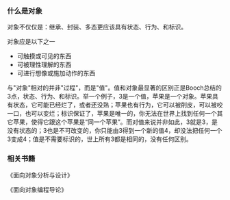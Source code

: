 ### 什么是对象

对象不仅仅是：继承、封装、多态更应该具有状态、行为、和标识。

对象应是以下之一

- 可触摸或可见的东西
- 可被理性理解的东西
- 可进行想像或施加动作的东西

与"对象"相对的并非"过程"，而是"值"。值和对象最显著的区别正是Booch总结的3点，状态、行为、和标识。举一个例子，3是一个值，苹果是一个对象。苹果具有状态，它可能已经烂了，或者还没熟；苹果也有行为，它可以被削皮，可以被咬一口，也可以变烂；标识保证了，苹果是唯一的，你无法在世界上找到任何一个其它苹果，使得它跟这个苹果是“同一个苹果”。而对值来说并非如此，3就是3，是没有状态的；3也是不可改变的，你只能由3得到一个新的值4，却没法把任何一个3变成4；值是不需要标识的，世上所有3都是相同的，没有任何区别。

### 相关书籍

《面向对象分析与设计》

《面向对象编程导论》

